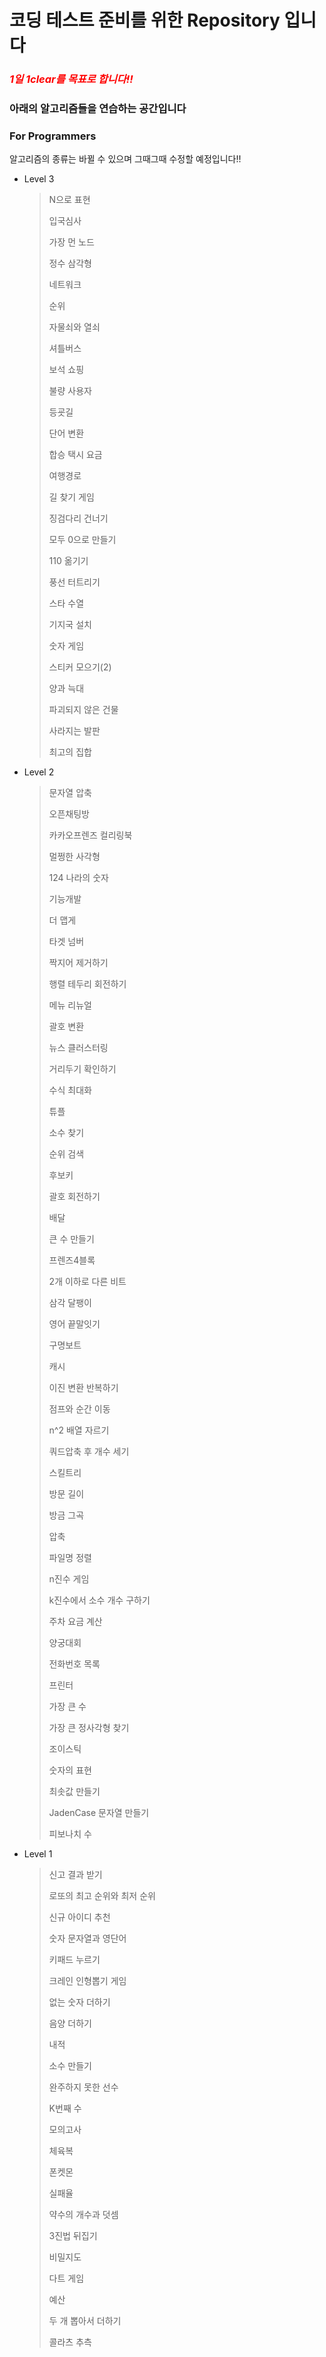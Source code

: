 # 코딩 테스트 준비를 위한 Repository 입니다

### *<span style="color:red">1일 1clear를 목표로 합니다!!</span>*

### 아래의 알고리즘들을 연습하는 공간입니다

### For Programmers

알고리즘의 종류는 바뀔 수 있으며 그때그때 수정할 예정입니다!!

- Level 3

  > N으로 표현
  >
  > 입국심사
  >
  > 가장 먼 노드
  >
  > 정수 삼각형
  >
  > 네트워크
  >
  > 순위
  >
  > 자물쇠와 열쇠
  >
  > 셔틀버스
  >
  > 보석 쇼핑
  >
  > 불량 사용자
  >
  > 등굣길
  >
  > 단어 변환
  >
  > 합승 택시 요금
  >
  > 여행경로
  >
  > 길 찾기 게임
  >
  > 징검다리 건너기
  >
  > 모두 0으로 만들기
  >
  > 110 옮기기
  >
  > 풍선 터트리기
  >
  > 스타 수열
  >
  > 기지국 설치
  >
  > 숫자 게임
  >
  > 스티커 모으기(2)
  >
  > 양과 늑대
  >
  > 파괴되지 않은 건물
  >
  > 사라지는 발판
  >
  > 최고의 집합
  
- Level 2

  > 문자열 압축
  >
  > 오픈채팅방
  >
  > 카카오프렌즈 컬리링북
  >
  > 멀쩡한 사각형
  >
  > 124 나라의 숫자
  >
  > 기능개발
  >
  > 더 맵게
  >
  > 타겟 넘버
  >
  > 짝지어 제거하기
  >
  > 행렬 테두리 회전하기
  >
  > 메뉴 리뉴얼
  >
  > 괄호 변환
  >
  > 뉴스 클러스터링
  >
  > 거리두기 확인하기
  >
  > 수식 최대화
  >
  > 튜플
  >
  > 소수 찾기
  >
  > 순위 검색
  >
  > 후보키
  >
  > 괄호 회전하기
  >
  > 배달
  >
  > 큰 수 만들기
  >
  > 프렌즈4블록
  >
  > 2개 이하로 다른 비트
  >
  > 삼각 달팽이
  >
  > 영어 끝말잇기
  >
  > 구명보트
  >
  > 캐시
  >
  > 이진 변환 반복하기
  >
  > 점프와 순간 이동
  >
  > n^2 배열 자르기
  >
  > 쿼드압축 후 개수 세기
  >
  > 스킬트리
  >
  > 방문 길이
  >
  > 방금 그곡
  >
  > 압축
  >
  > 파일명 정렬
  >
  > n진수 게임
  >
  > k진수에서 소수 개수 구하기
  >
  > 주차 요금 계산
  >
  > 양궁대회
  >
  > 전화번호 목록
  >
  > 프린터
  >
  > 가장 큰 수
  >
  > 가장 큰 정사각형 찾기
  >
  > 조이스틱
  >
  > 숫자의 표현
  >
  > 최솟값 만들기
  >
  > JadenCase 문자열 만들기
  >
  > 피보나치 수
  
- Level 1

  > 신고 결과 받기
  >
  > 로또의 최고 순위와 최저 순위
  >
  > 신규 아이디 추천
  >
  > 숫자 문자열과 영단어
  >
  > 키패드 누르기
  >
  > 크레인 인형뽑기 게임
  >
  > 없는 숫자 더하기
  >
  > 음양 더하기
  >
  > 내적
  >
  > 소수 만들기
  >
  > 완주하지 못한 선수
  >
  > K번째 수
  >
  > 모의고사
  >
  > 체육복
  >
  > 폰켓몬
  >
  > 실패율
  >
  > 약수의 개수과 덧셈
  >
  > 3진법 뒤집기
  >
  > 비밀지도
  >
  > 다트 게임
  >
  > 예산
  >
  > 두 개 뽑아서 더하기
  >
  > 콜라츠 추측
  

